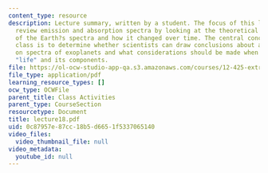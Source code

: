 ```yaml
---
content_type: resource
description: Lecture summary, written by a student. The focus of this lecture is to
  review emission and absorption spectra by looking at the theoretical projection
  of the Earth?s spectra and how it changed over time. The central concept of this
  class is to determine whether scientists can draw conclusions about alien life based
  on spectra of exoplanets and what considerations should be made when discussing
  "life" and its components.
file: https://ol-ocw-studio-app-qa.s3.amazonaws.com/courses/12-425-extrasolar-planets-physics-and-detection-techniques-fall-2007/0c87957e87cc18b5d6651f5337065140_lecture18.pdf
file_type: application/pdf
learning_resource_types: []
ocw_type: OCWFile
parent_title: Class Activities
parent_type: CourseSection
resourcetype: Document
title: lecture18.pdf
uid: 0c87957e-87cc-18b5-d665-1f5337065140
video_files:
  video_thumbnail_file: null
video_metadata:
  youtube_id: null
---
```

